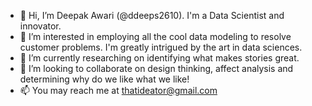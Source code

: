 - 👋 Hi, I’m Deepak Awari (@ddeeps2610). I'm a Data Scientist and innovator. 
- 👀 I’m interested in employing all the cool data modeling to resolve customer problems. I'm greatly intrigued by the art in data sciences.  
- 🌱 I’m currently researching on identifying what makes stories great.
- 💞️ I’m looking to collaborate on design thinking, affect analysis and determining why do we like what we like! 
- 📫 You may reach me at thatideator@gmail.com

<!---
ddeeps2610/ddeeps2610 is a ✨ special ✨ repository because its `README.md` (this file) appears on your GitHub profile.
You can click the Preview link to take a look at your changes.
--->
